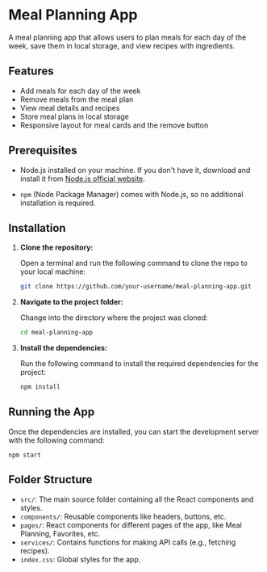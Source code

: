 # Meal Planning App

A meal planning app that allows users to plan meals for each day of the week, save them in local storage, and view recipes with ingredients.

## Features

- Add meals for each day of the week
- Remove meals from the meal plan
- View meal details and recipes
- Store meal plans in local storage
- Responsive layout for meal cards and the remove button

## Prerequisites

- Node.js installed on your machine. If you don't have it, download and install it from [Node.js official website](https://nodejs.org/).

- `npm` (Node Package Manager) comes with Node.js, so no additional installation is required.

## Installation

1. **Clone the repository:**

   Open a terminal and run the following command to clone the repo to your local machine:

   ```bash
   git clone https://github.com/your-username/meal-planning-app.git
   ```

2. **Navigate to the project folder:**

    Change into the directory where the project was cloned:

    ```bash
    cd meal-planning-app
    ```

3. **Install the dependencies:**

    Run the following command to install the required dependencies for the project:

    ```bash
    npm install
    ```

## Running the App

Once the dependencies are installed, you can start the development server with the following command:

    npm start

## Folder Structure

- `src/`: The main source folder containing all the React components and styles.
- `components/`: Reusable components like headers, buttons, etc.
- `pages/`: React components for different pages of the app, like Meal Planning, Favorites, etc.
- `services/`: Contains functions for making API calls (e.g., fetching recipes).
- `index.css`: Global styles for the app.

